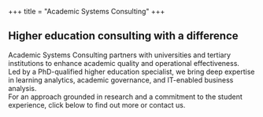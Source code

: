 +++
title = "Academic Systems Consulting"
+++

## Higher education consulting with a difference
Academic Systems Consulting partners with universities and tertiary institutions to enhance academic quality and operational effectiveness.  
Led by a PhD-qualified higher education specialist, we bring deep expertise in learning analytics, academic governance, and IT-enabled business analysis.  
For an approach grounded in research and a commitment to the student experience, click below to find out more or contact us.
